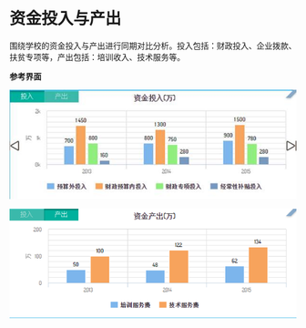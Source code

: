 # 资金投入与产出

围绕学校的资金投入与产出进行同期对比分析。投入包括：财政投入、企业拨款、扶贫专项等，产出包括：培训收入、技术服务等。



  **参考界面**

![](/assets/image013.jpg)

![](/assets/image014.png)

